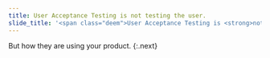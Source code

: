 ```yaml
---
title: User Acceptance Testing is not testing the user.
slide_title: '<span class="deem">User Acceptance Testing is <strong>not</strong> testing the user.</span>'
---
```

But how they are using your product.
{:.next}
<!-- more -->